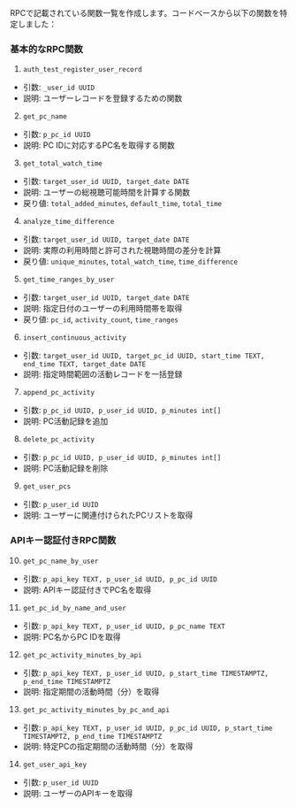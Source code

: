 RPCで記載されている関数一覧を作成します。コードベースから以下の関数を特定しました：

### 基本的なRPC関数
1. `auth_test_register_user_record`
- 引数: `_user_id UUID`
- 説明: ユーザーレコードを登録するための関数

2. `get_pc_name`
- 引数: `p_pc_id UUID`
- 説明: PC IDに対応するPC名を取得する関数

3. `get_total_watch_time`
- 引数: `target_user_id UUID, target_date DATE`
- 説明: ユーザーの総視聴可能時間を計算する関数
- 戻り値: `total_added_minutes`, `default_time`, `total_time`

4. `analyze_time_difference`
- 引数: `target_user_id UUID, target_date DATE`
- 説明: 実際の利用時間と許可された視聴時間の差分を計算
- 戻り値: `unique_minutes`, `total_watch_time`, `time_difference`

5. `get_time_ranges_by_user`
- 引数: `target_user_id UUID, target_date DATE`
- 説明: 指定日付のユーザーの利用時間帯を取得
- 戻り値: `pc_id`, `activity_count`, `time_ranges`

6. `insert_continuous_activity`
- 引数: `target_user_id UUID, target_pc_id UUID, start_time TEXT, end_time TEXT, target_date DATE`
- 説明: 指定時間範囲の活動レコードを一括登録

7. `append_pc_activity`
- 引数: `p_pc_id UUID, p_user_id UUID, p_minutes int[]`
- 説明: PC活動記録を追加

8. `delete_pc_activity`
- 引数: `p_pc_id UUID, p_user_id UUID, p_minutes int[]`
- 説明: PC活動記録を削除

9. `get_user_pcs`
- 引数: `p_user_id UUID`
- 説明: ユーザーに関連付けられたPCリストを取得

### APIキー認証付きRPC関数
10. `get_pc_name_by_user`
- 引数: `p_api_key TEXT, p_user_id UUID, p_pc_id UUID`
- 説明: APIキー認証付きでPC名を取得

11. `get_pc_id_by_name_and_user`
- 引数: `p_api_key TEXT, p_user_id UUID, p_pc_name TEXT`
- 説明: PC名からPC IDを取得

12. `get_pc_activity_minutes_by_api`
- 引数: `p_api_key TEXT, p_user_id UUID, p_start_time TIMESTAMPTZ, p_end_time TIMESTAMPTZ`
- 説明: 指定期間の活動時間（分）を取得

13. `get_pc_activity_minutes_by_pc_and_api`
- 引数: `p_api_key TEXT, p_user_id UUID, p_pc_id UUID, p_start_time TIMESTAMPTZ, p_end_time TIMESTAMPTZ`
- 説明: 特定PCの指定期間の活動時間（分）を取得

14. `get_user_api_key`
- 引数: `p_user_id UUID`
- 説明: ユーザーのAPIキーを取得
